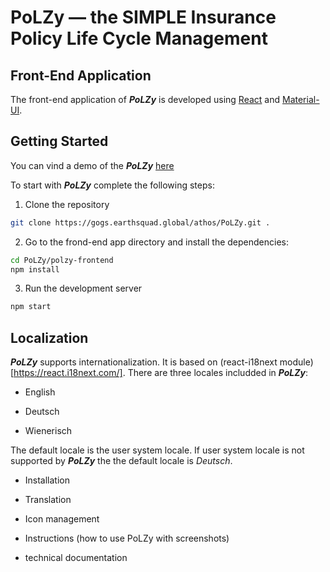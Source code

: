 PoLZy &mdash; the SIMPLE Insurance Policy Life Cycle Management
===============

## Front-End Application

The front-end application of **_PoLZy_** is developed using [React]([https://reactjs.org) and [Material-UI](https://material-ui.com/).

## Getting Started

You can vind a demo of the **_PoLZy_** [here](https://polzydemo.buhl-consulting.com.cy)

To start with **_PoLZy_** complete the following steps:
1. Clone the repository
```bash
git clone https://gogs.earthsquad.global/athos/PoLZy.git .
```
2. Go  to the frond-end app directory and install the dependencies:
```bash
cd PoLZy/polzy-frontend
npm install
```
3. Run the development server
```bash
npm start
```

## Localization

**_PoLZy_** supports internationalization. It is based on (react-i18next module)[https://react.i18next.com/]. There are three locales includded in **_PoLZy_**:
- English

- Deutsch

- Wienerisch

The default locale is the user system locale. If user system locale is not supported by **_PoLZy_** the the default locale is  _Deutsch_. 

- Installation

- Translation

- Icon management

- Instructions (how to use PoLZy with screenshots)

- technical documentation